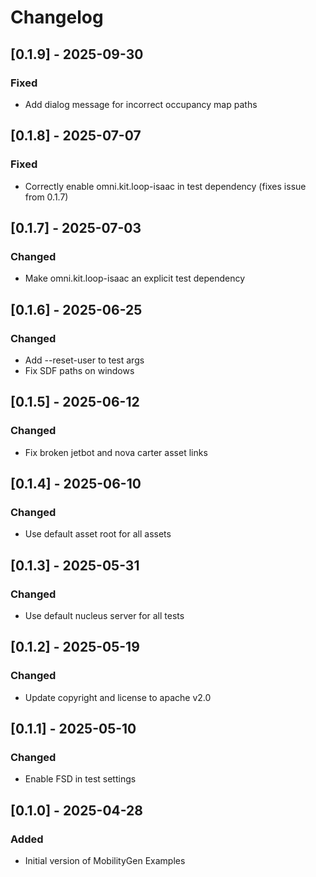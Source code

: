 # Changelog

## [0.1.9] - 2025-09-30
### Fixed
- Add dialog message for incorrect occupancy map paths

## [0.1.8] - 2025-07-07
### Fixed
- Correctly enable omni.kit.loop-isaac in test dependency (fixes issue from 0.1.7)

## [0.1.7] - 2025-07-03
### Changed
- Make omni.kit.loop-isaac an explicit test dependency

## [0.1.6] - 2025-06-25
### Changed
- Add --reset-user to test args
- Fix SDF paths on windows

## [0.1.5] - 2025-06-12
### Changed
- Fix broken jetbot and nova carter asset links

## [0.1.4] - 2025-06-10
### Changed
- Use default asset root for all assets

## [0.1.3] - 2025-05-31
### Changed
- Use default nucleus server for all tests

## [0.1.2] - 2025-05-19
### Changed
- Update copyright and license to apache v2.0

## [0.1.1] - 2025-05-10
### Changed
- Enable FSD in test settings

## [0.1.0] - 2025-04-28
### Added
- Initial version of MobilityGen Examples
